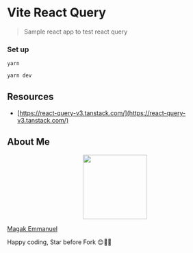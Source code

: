 # Vite React Query
> Sample react app to test react query

### Set up
`yarn`

`yarn dev`

## Resources
- [https://react-query-v3.tanstack.com/](https://react-query-v3.tanstack.com/)

## About Me

<p align="center"><img src="https://magak.me/assets/images/Geek-logo.png" width="150">

<a target="_blank" href="https://magak.me">Magak Emmanuel</a>

</p>

Happy coding, Star before Fork 😊💪💯